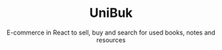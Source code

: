 ---
title: "UniBuk"
subtitle: "E-commerce in React to sell, buy and search for used books, notes and resources"
permalink: /UniBuk/
tags: React
redirect_to: https://github.com/Pappol/UniBuk
cover-photo: assets/img/UniBuk/UniBuk-cover.webp
---